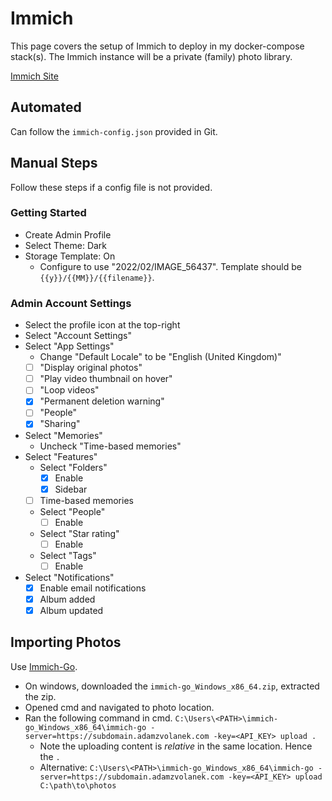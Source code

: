 # Immich

This page covers the setup of Immich to deploy in my docker-compose stack(s). The Immich instance will be a private (family) photo library.

[Immich Site](https://immich.app/)

## Automated

Can follow the `immich-config.json` provided in Git.

## Manual Steps

Follow these steps if a config file is not provided.

### Getting Started

- Create Admin Profile
- Select Theme: Dark
- Storage Template: On
  - Configure to use "2022/02/IMAGE_56437". Template should be `{{y}}/{{MM}}/{{filename}}`.

### Admin Account Settings

- Select the profile icon at the top-right
- Select "Account Settings"
- Select "App Settings"
  - Change "Default Locale" to be "English (United Kingdom)"
  - [ ] "Display original photos"
  - [ ] "Play video thumbnail on hover"
  - [ ] "Loop videos"
  - [X] "Permanent deletion warning"
  - [ ] "People"
  - [X] "Sharing"
- Select "Memories"
  - Uncheck "Time-based memories"
- Select "Features"
  - Select "Folders"
    - [X] Enable
    - [X] Sidebar
  - [ ] Time-based memories
  - Select "People"
    - [ ] Enable
  - Select "Star rating"
    - [ ] Enable
  - Select "Tags"
    - [ ] Enable
- Select "Notifications"
  - [X] Enable email notifications
  - [X] Album added
  - [X] Album updated

## Importing Photos

Use [Immich-Go](https://github.com/simulot/immich-go).

- On windows, downloaded the `immich-go_Windows_x86_64.zip`, extracted the zip.
- Opened cmd and navigated to photo location.
- Ran the following command in cmd. `C:\Users\<PATH>\immich-go_Windows_x86_64\immich-go -server=https://subdomain.adamzvolanek.com -key=<API_KEY> upload .`
  - Note the uploading content is *relative*  in the same location. Hence the `.`
  - Alternative: `C:\Users\<PATH>\immich-go_Windows_x86_64\immich-go -server=https://subdomain.adamzvolanek.com -key=<API_KEY> upload C:\path\to\photos`
